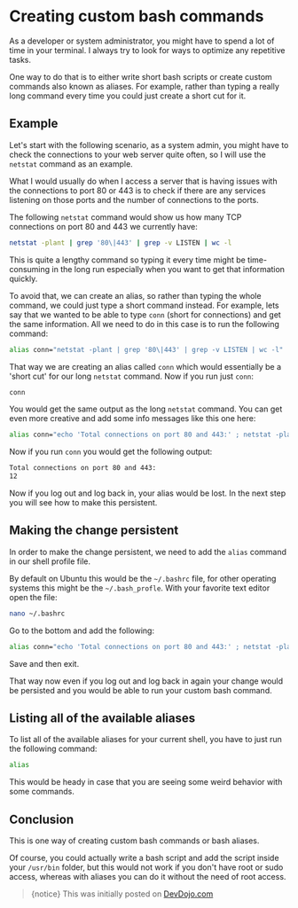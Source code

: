 # Creating custom bash commands

As a developer or system administrator, you might have to spend a lot of time in your terminal. I always try to look for ways to optimize any repetitive tasks.

One way to do that is to either write short bash scripts or create custom commands also known as aliases. For example, rather than typing a really long command every time you could just create a short cut for it.

## Example

Let's start with the following scenario, as a system admin, you might have to check the connections to your web server quite often, so I will use the `netstat` command as an example.

What I would usually do when I access a server that is having issues with the connections to port 80 or 443 is to check if there are any services listening on those ports and the number of connections to the ports.

The following `netstat` command would show us how many TCP connections on port 80 and 443 we currently have:

```bash
netstat -plant | grep '80\|443' | grep -v LISTEN | wc -l
```
This is quite a lengthy command so typing it every time might be time-consuming in the long run especially when you want to get that information quickly.

To avoid that, we can create an alias, so rather than typing the whole command, we could just type a short command instead. For example, lets say that we wanted to be able to type `conn` (short for connections) and get the same information. All we need to do in this case is to run the following command:

```bash
alias conn="netstat -plant | grep '80\|443' | grep -v LISTEN | wc -l"
```

That way we are creating an alias called `conn` which would essentially be a 'short cut' for our long `netstat` command. Now if you run just `conn`:

```bash
conn
```

You would get the same output as the long `netstat` command.
You can get even more creative and add some info messages like this one here:

```bash
alias conn="echo 'Total connections on port 80 and 443:' ; netstat -plant | grep '80\|443' | grep -v LISTEN | wc -l"
```

Now if you run `conn` you would get the following output:

```bash
Total connections on port 80 and 443:
12
```
Now if you log out and log back in, your alias would be lost. In the next step you will see how to make this persistent.

## Making the change persistent

In order to make the change persistent, we need to add the `alias` command in our shell profile file. 

By default on Ubuntu this would be the `~/.bashrc` file, for other operating systems this might be the `~/.bash_profle`. With your favorite text editor open the file:

```bash
nano ~/.bashrc
```

Go to the bottom and add the following:

```bash
alias conn="echo 'Total connections on port 80 and 443:' ; netstat -plant | grep '80\|443' | grep -v LISTEN | wc -l"
```

Save and then exit.

That way now even if you log out and log back in again your change would be persisted and you would be able to run your custom bash command.

## Listing all of the available aliases

To list all of the available aliases for your current shell, you have to just run the following command:

```bash
alias
```

This would be heady in case that you are seeing some weird behavior with some commands.

## Conclusion

This is one way of creating custom bash commands or bash aliases.

Of course, you could actually write a bash script and add the script inside your `/usr/bin` folder, but this would not work if you don't have root or sudo access, whereas with aliases you can do it without the need of root access.

>{notice} This was initially posted on [DevDojo.com](https://devdojo.com/bobbyiliev/how-to-create-custom-bash-commands)
